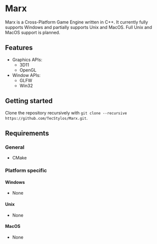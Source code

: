 # Marx
Marx is a Cross-Platform Game Engine written in C++.
It currently fully supports Windows and partially supports Unix and MacOS.
Full Unix and MacOS support is planned.

## Features
 - Graphics APIs:
    - 3D11
    - OpenGL
 - Window APIs:
    - GLFW
    - Win32

## Getting started

Clone the repository recursively with `git clone --recursive https://github.com/TecStylos/Marx.git`.

## Requirements
### General
 - CMake

### Platform specific
#### Windows
 - None
#### Unix
 - None
#### MacOS
 - None
